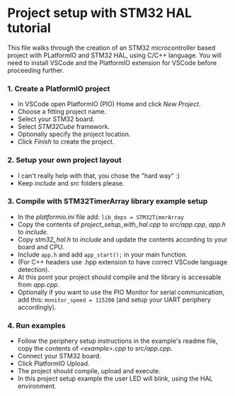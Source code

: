 # Project setup with STM32 HAL tutorial
This file walks through the creation of an STM32 microcontroller based project with PLatformIO and STM32 HAL, using C/C++ language.
You will need to install VSCode and the PlatformIO extension for VSCode before proceeding further.

### 1. Create a PlatformIO project
- In VSCode open PlatformIO (PIO) Home and click *New Project*.
- Choose a fitting project name.
- Select your STM32 board.
- Select *STM32Cube* framework.
- Optionally specify the project location.
- Click *Finish* to create the project.

### 2. Setup your own project layout
- I can't really help with that, you chose the "hard way" :)
- Keep *include* and *src* folders please.

### 3. Compile with STM32TimerArray library example setup
- In the *platformio.ini* file add: `lib_deps = STM32TimerArray`
- Copy the contents of *project_setup_with_hal.cpp* to *src/app.cpp*, *app.h* to *include*.
- Copy *stm32_hal.h* to *include* and update the contents according to your board and CPU.
- Include `app.h` and add `app_start();` in your main function.
- (For C++ headers use .hpp extension to have correct VSCode language detection).
- At this point your project should compile and the library is accessable from *app.cpp*.
- Optionally if you want to use the PIO Monitor for serial communication, add this: `monitor_speed = 115200` (and setup your UART periphery accordingly).

### 4. Run examples
- Follow the periphery setup instructions in the example's readme file, copy the contents of *\<example>.cpp* to *src/app.cpp*.
- Connect your STM32 board.
- Click PlatformIO Upload.
- The project should compile, upload and execute.
- In this project setup example the user LED will blink, using the HAL environment.
